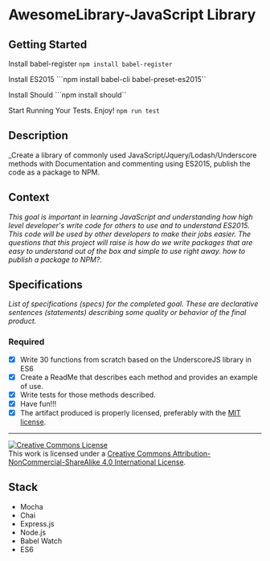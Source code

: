 # AwesomeLibrary-JavaScript Library 
## Getting Started

Install babel-register
```npm install babel-register```

Install ES2015
```npm install babel-cli babel-preset-es2015``

Install Should
```npm install should``

Start Running Your Tests. Enjoy!
```npm run test```

## Description

_Create a library of commonly used JavaScript/Jquery/Lodash/Underscore methods with Documentation and commenting using ES2015, publish the code as a package to NPM.
## Context

_This goal is important in learning JavaScript and understanding how high level developer's write code for others to use and to understand ES2015.  This code will be used by other developers to make their jobs easier. The questions that this project will raise is how do we write packages that are easy to understand out of the box and simple to use right away. how to publish a package to NPM?._

## Specifications

_List of specifications (specs) for the completed goal. These are declarative sentences (statements) describing some quality or behavior of the final product._

### Required

- [x] Write 30 functions from scratch based on the UnderscoreJS library in ES6
- [x] Create a ReadMe that describes each method and provides an example of use. 
- [x] Write tests for those methods described.
- [x] Have fun!!!
- [x] The artifact produced is properly licensed, preferably with the [MIT license][mit-license].

---

<!-- LICENSE -->

<a rel="license" href="http://creativecommons.org/licenses/by-nc-sa/4.0/"><img alt="Creative Commons License" style="border-width:0" src="https://i.creativecommons.org/l/by-nc-sa/4.0/80x15.png" /></a>
<br />This work is licensed under a <a rel="license" href="http://creativecommons.org/licenses/by-nc-sa/4.0/">Creative Commons Attribution-NonCommercial-ShareAlike 4.0 International License</a>.

[mit-license]: https://opensource.org/licenses/MIT

## Stack

- Mocha
- Chai
- Express.js
- Node.js
- Babel Watch
- ES6

